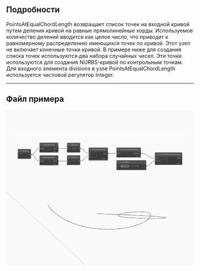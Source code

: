 ## Подробности
PointsAtEqualChordLength возвращает список точек на входной кривой путем деления кривой на равные прямолинейные хорды. Используемое количество делений вводится как целое число, что приводит к равномерному распределению имеющихся точек по кривой. Этот узел не включает конечные точки кривой. В примере ниже для создания списка точек используются два набора случайных чисел. Эти точки используются для создания NURBS-кривой по контрольным точкам. Для входного элемента divisions в узле PointsAtEqualChordLength используется числовой регулятор Integer.
___
## Файл примера

![PointsAtEqualChordLength](./Autodesk.DesignScript.Geometry.Curve.PointsAtEqualChordLength_img.jpg)

